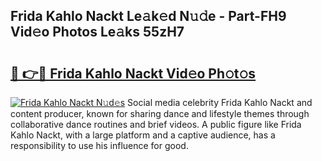 ## Frida Kahlo Nackt Le𝚊k𝚎d N𝚞𝚍e - Part-FH9 Vid𝚎o Photos Le𝚊ks 55zH7

# <h2><a href="http://fb25v8.evod.top/?m=Frida+Kahlo+Nackt">🔗 👉🔴 Frida Kahlo Nackt Vid𝚎o Ph𝚘t𝚘s</a></h2>

[![Frida Kahlo Nackt N𝚞d𝚎s](https://i.imgur.com/8V9OHl7.gif)](http://fb25v8.evod.top/?m=Frida+Kahlo+Nackt)
Social media celebrity Frida Kahlo Nackt and content producer, known for sharing dance and lifestyle themes through collaborative dance routines and brief videos. A public figure like Frida Kahlo Nackt, with a large platform and a captive audience, has a responsibility to use his influence for good. 
